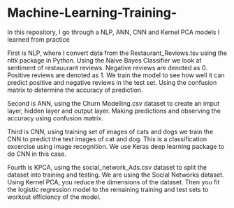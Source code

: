 # Machine-Learning-Training-

In this repository, I go through a NLP, ANN, CNN and Kernel PCA models I learned from practice 

First is NLP, where I convert data from the Restaurant_Reviews.tsv using the nltk package in Python. 
Using the Naive Bayes Classifier we look at sentiment of restauurant reviews. Negative reviews are denoted as 0. Positive reviews are denoted as 1. We train the model to see how well it can predict positive and negative reviews in the test set. Using the confusion matrix to determine the accuracy of prediction.

Second is ANN, using the Churn Modelling.csv dataset to create an imput layer, hidden layer and output layer. Making predictions and observing the accuracy using confusion matrix.  

Third is CNN, using training set of images of cats and dogs we train the CNN to predict the test images of cat and dog. This is a classification excercise using image recognition. We use Keras deep learning package to do CNN in this case.

Fourth is KPCA, using the social_network_Ads.csv dataset to split the dataset into training and testing. We are using the Social Networks dataset.  Using Kernel PCA, you reduce the dimensions of the dataset. Then you fit the logistic regression model to the remaining training and test sets to workout efficiency of the model. 
